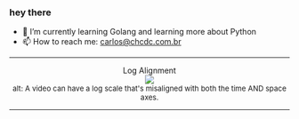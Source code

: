 ### hey there 

- :seedling: I’m currently learning Golang and learning more about Python
- :mailbox: How to reach me: carlos@chcdc.com.br


---


<!-- xkcd -->
<p align="center">Log Alignment</br><img src=https://imgs.xkcd.com/comics/log_alignment.png></br><font size =2>alt: A video can have a log scale that's misaligned with both the time AND space axes.</br></font></p></table></p> 


<!-- xkcd -->
---
